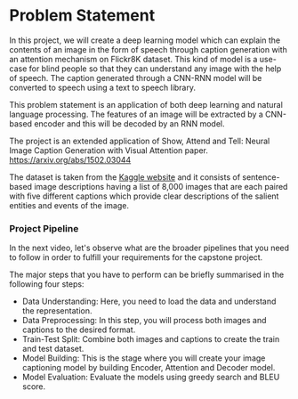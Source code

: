 # Problem Statement
In this project, we will create a deep learning model which can explain the contents of an image in the form of speech through caption generation with an attention mechanism on Flickr8K dataset. This kind of model is a use-case for blind people so that they can understand any image with the help of speech. The caption generated through a CNN-RNN model will be converted to speech using a text to speech library. 

 

This problem statement is an application of both deep learning and natural language processing. The features of an image will be extracted by a CNN-based encoder and this will be decoded by an RNN model.


The project is an extended application of Show, Attend and Tell: Neural Image Caption Generation with Visual Attention paper.
https://arxiv.org/abs/1502.03044
 

The dataset is taken from the [Kaggle website](https://www.kaggle.com/datasets/adityajn105/flickr8k "Flickr8k dataset") and it consists of sentence-based image descriptions having a list of 8,000 images that are each paired with five different captions which provide clear descriptions of the salient entities and events of the image.

 

### Project Pipeline
In the next video, let's observe what are the broader pipelines that you need to follow in order to fulfill your requirements for the capstone project.

The major steps that you have to perform can be briefly summarised in the following four steps:

- Data Understanding: Here, you need to load the data and understand the representation.
- Data Preprocessing: In this step, you will process both images and captions to the desired format.
- Train-Test Split: Combine both images and captions to create the train and test dataset.
- Model Building: This is the stage where you will create your image captioning model by building Encoder, Attention and Decoder model.
- Model Evaluation: Evaluate the models using greedy search and BLEU score.
